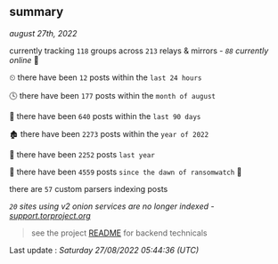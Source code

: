 
## summary
_august 27th, 2022_

currently tracking `118` groups across `213` relays & mirrors - _`88` currently online_ 📡

⏲ there have been `12` posts within the `last 24 hours`

🕓 there have been `177` posts within the `month of august`

📅 there have been `640` posts within the `last 90 days`

🏚 there have been `2273` posts within the `year of 2022`

🚀 there have been `2252` posts `last year`

🦕 there have been `4559` posts `since the dawn of ransomwatch` 🐣

there are `57` custom parsers indexing posts

_`20` sites using v2 onion services are no longer indexed - [support.torproject.org](https://support.torproject.org/onionservices/v2-deprecation/)_

> see the project [README](https://github.com/jmousqueton/ransomwatch#readme) for backend technicals



Last update : _Saturday 27/08/2022 05:44:36 (UTC)_

